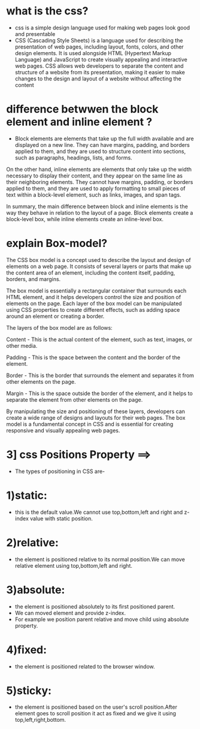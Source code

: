 
 # what is the css?
 - css is a simple design language used for making web pages look good and presentable 
 - CSS (Cascading Style Sheets) is a language used for describing the presentation of web pages, including layout, fonts, colors, and other design elements. It is used alongside HTML (Hypertext Markup Language) and JavaScript to create visually appealing and interactive web pages. CSS allows web developers to separate the content and structure of a website from its presentation, making it easier to make changes to the design and layout of a website without affecting the content


#  difference betwwen the block element and inline element ?
- Block elements are elements that take up the full width available and are displayed on a new line. They can have margins, padding, and borders applied to them, and they are used to structure content into sections, such as paragraphs, headings, lists, and forms.

On the other hand, inline elements are elements that only take up the width necessary to display their content, and they appear on the same line as their neighboring elements. They cannot have margins, padding, or borders applied to them, and they are used to apply formatting to small pieces of text within a block-level element, such as links, images, and span tags.

In summary, the main difference between block and inline elements is the way they behave in relation to the layout of a page. Block elements create a block-level box, while inline elements create an inline-level box.

# explain Box-model?
The CSS box model is a concept used to describe the layout and design of elements on a web page. It consists of several layers or parts that make up the content area of an element, including the content itself, padding, borders, and margins.

The box model is essentially a rectangular container that surrounds each HTML element, and it helps developers control the size and position of elements on the page. Each layer of the box model can be manipulated using CSS properties to create different effects, such as adding space around an element or creating a border.

The layers of the box model are as follows:

Content - This is the actual content of the element, such as text, images, or other media.

Padding - This is the space between the content and the border of the element.

Border - This is the border that surrounds the element and separates it from other elements on the page.

Margin - This is the space outside the border of the element, and it helps to separate the element from other elements on the page.

By manipulating the size and positioning of these layers, developers can create a wide range of designs and layouts for their web pages. The box model is a fundamental concept in CSS and is essential for creating responsive and visually appealing web pages.








 # 3] css Positions Property  ==>
 - The types of positioning in CSS are-
# 1)static:
-  this is the default value.We cannot use top,bottom,left and right and
z-index value with static position.

# 2)relative: 
- the element is positioned relative to its normal position.We can 
move relative element using top,bottom,left and right.

# 3)absolute: 
- the element is positioned absolutely to its first positioned parent.
- We can moved element and provide z-index. 
- For example we position parent relative and move child using absolute property.

# 4)fixed: 
- the element is positioned related to the browser window.

# 5)sticky: 

- the element is positioned based on the user's scroll position.After
element goes to scroll position it act as fixed and we give it using top,left,right,bottom.


